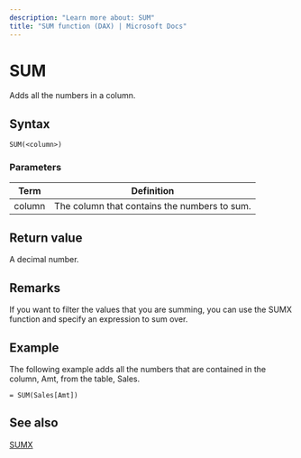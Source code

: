 ```yaml
---
description: "Learn more about: SUM"
title: "SUM function (DAX) | Microsoft Docs"
---
```

# SUM

Adds all the numbers in a column.  
  
## Syntax  
  
```dax
SUM(<column>)  
```
  
### Parameters  
  
|Term|Definition|  
|--------|--------------|  
|column|The column that contains the numbers to sum.|  
  
## Return value

A decimal number.  
  
## Remarks  
  
If you want to filter the values that you are summing, you can use the SUMX function and specify an expression to sum over.  
  
## Example

The following example adds all the numbers that are contained in the column, Amt, from the table, Sales.  
  
```dax
= SUM(Sales[Amt])  
```
  
## See also

[SUMX](sumx-function-dax.md)
